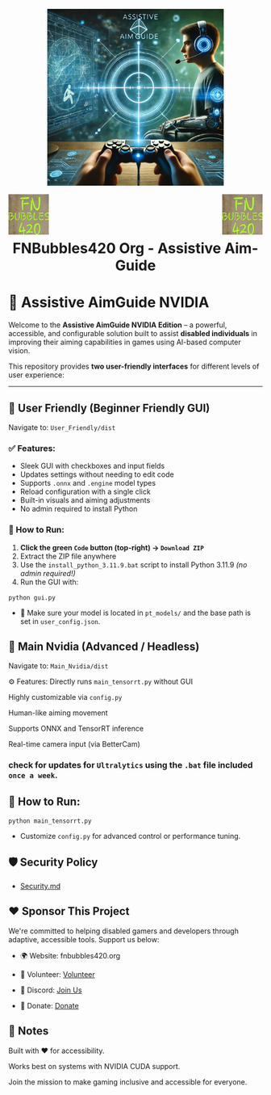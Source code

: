<p align="center">
  <img src="https://github.com/FNBUBBLES420-ORG/Assistive-AimGuide/blob/main/banner/Assitive-AimGuide.png" alt="Assistive-AimGuide" width="350">
</p>

<p align="center">
  <img src="https://github.com/FNBUBBLES420-ORG/Assistive-AimGuide/blob/main/Assistive-Aim-guide-Auto-Setup/fnbubbles420.png" alt="Fnbubbles420 Logo" width="80" align="left">
  <img src="https://github.com/FNBUBBLES420-ORG/Assistive-AimGuide/blob/main/Assistive-Aim-guide-Auto-Setup/fnbubbles420.png" alt="Fnbubbles420 Logo" width="80" align="right">
  <br><br><br>
  <h1 align="center">FNBubbles420 Org - Assistive Aim-Guide</h1>
</p>


# 🎯 Assistive AimGuide NVIDIA

Welcome to the **Assistive AimGuide NVIDIA Edition** – a powerful, accessible, and configurable solution built to assist **disabled individuals** in improving their aiming capabilities in games using AI-based computer vision.

This repository provides **two user-friendly interfaces** for different levels of user experience:

---

## 📁 User Friendly (Beginner Friendly GUI)

Navigate to: `User_Friendly/dist`

### ✅ Features:
- Sleek GUI with checkboxes and input fields
- Updates settings without needing to edit code
- Supports `.onnx` and `.engine` model types
- Reload configuration with a single click
- Built-in visuals and aiming adjustments
- No admin required to install Python

### 🚀 How to Run:

1. **Click the green `Code` button (top-right) → `Download ZIP`**
2. Extract the ZIP file anywhere
3. Use the `install_python_3.11.9.bat` script to install Python 3.11.9 *(no admin required!)*
4. Run the GUI with:

```
python gui.py
```
- 📝 Make sure your model is located in `pt_models/` and the base path is set in `user_config.json`.

## 🧠 Main Nvidia (Advanced / Headless)
Navigate to: `Main_Nvidia/dist`

⚙️ Features:
Directly runs `main_tensorrt.py` without GUI

Highly customizable via `config.py`

Human-like aiming movement

Supports ONNX and TensorRT inference

Real-time camera input (via BetterCam)

### check for updates for `Ultralytics` using the `.bat` file included `once a week`. 

## 🚀 How to Run:
```
python main_tensorrt.py
```
- Customize `config.py` for advanced control or performance tuning.

## 🛡 Security Policy

- [Security.md](https://github.com/FNBUBBLES420-ORG/assistive-aimguide-nvidia/blob/main/SECURITY.md)

## ❤️ Sponsor This Project

We're committed to helping disabled gamers and developers through adaptive, accessible tools. Support us below:

- 🌍 Website: fnbubbles420.org

- 🤝 Volunteer: [Volunteer](https://fnbubbles420.org/volunteer)

- 💬 Discord: [Join Us](https://discord.fnbubbles420.org/invite)

- 💸 Donate: [Donate](https://fnbubbles420.org/donate)

## 📌 Notes
Built with ❤️ for accessibility.

Works best on systems with NVIDIA CUDA support.

Join the mission to make gaming inclusive and accessible for everyone.
